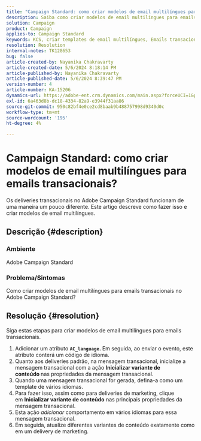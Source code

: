```yaml
---
title: "Campaign Standard: como criar modelos de email multilíngues para emails transacionais?"
description: Saiba como criar modelos de email multilíngues para emails transacionais no Adobe Campaign Standard.
solution: Campaign
product: Campaign
applies-to: Campaign Standard
keywords: KCS, criar templates de email multilíngues, Emails transacionais, ACS, campaign standard
resolution: Resolution
internal-notes: TK128653
bug: false
article-created-by: Nayanika Chakravarty
article-created-date: 5/6/2024 8:18:14 PM
article-published-by: Nayanika Chakravarty
article-published-date: 5/6/2024 8:39:47 PM
version-number: 4
article-number: KA-15206
dynamics-url: https://adobe-ent.crm.dynamics.com/main.aspx?forceUCI=1&pagetype=entityrecord&etn=knowledgearticle&id=0eca0ebf-e50b-ef11-9f8a-6045bd0065b6
exl-id: 6a463d8b-dc18-4334-82a9-e3944f31aa86
source-git-commit: 950c82bf4e0ce2cd8baab9b488757998d9340d0c
workflow-type: tm+mt
source-wordcount: '195'
ht-degree: 4%

---
```


# Campaign Standard: como criar modelos de email multilíngues para emails transacionais?


Os deliveries transacionais no Adobe Campaign Standard funcionam de uma maneira um pouco diferente. Este artigo descreve como fazer isso e criar modelos de email multilíngues.

## Descrição {#description}


### <b>Ambiente</b>

Adobe Campaign Standard

### <b>Problema/Sintomas</b>

Como criar modelos de email multilíngues para emails transacionais no Adobe Campaign Standard?


## Resolução {#resolution}




Siga estas etapas para criar modelos de email multilíngues para emails transacionais.



1. Adicionar um atributo <b>`AC_language`. </b>Em seguida, ao enviar o evento, este atributo conterá um código de idioma.
2. Quanto aos deliveries padrão, na mensagem transacional, inicialize a mensagem transacional com a ação <b>Inicializar variante de conteúdo </b>nas propriedades da mensagem transacional.
3. Quando uma mensagem transacional for gerada, defina-a como um template de vários idiomas.
4. Para fazer isso, assim como para deliveries de marketing, clique em <b>Inicializar variante de conteúdo</b> nas principais propriedades da mensagem transacional.
5. Esta ação *adicionar* comportamento em vários idiomas para essa mensagem transacional.
6. Em seguida, atualize diferentes variantes de conteúdo exatamente como em um delivery de marketing.
